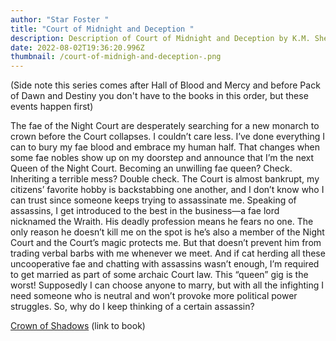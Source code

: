 ```yaml
---
author: "Star Foster "
title: "Court of Midnight and Deception "
description: Description of Court of Midnight and Deception by K.M. Shea
date: 2022-08-02T19:36:20.996Z
thumbnail: /court-of-midnigh-and-deception-.png
---
```

(Side note this series comes after Hall of Blood and Mercy and before Pack of Dawn and Destiny you don't have to the books in this order, but these events happen first)

The fae of the Night Court are desperately searching for a new monarch to crown before the Court collapses. I couldn’t care less. I’ve done everything I can to bury my fae blood and embrace my human half. That changes when some fae nobles show up on my doorstep and announce that I’m the next Queen of the Night Court. Becoming an unwilling fae queen? Check. Inheriting a terrible mess? Double check. The Court is almost bankrupt, my citizens’ favorite hobby is backstabbing one another, and I don’t know who I can trust since someone keeps trying to assassinate me. Speaking of assassins, I get introduced to the best in the business—a fae lord nicknamed the Wraith. His deadly profession means he fears no one. The only reason he doesn’t kill me on the spot is he’s also a member of the Night Court and the Court’s magic protects me. But that doesn’t prevent him from trading verbal barbs with me whenever we meet. And if cat herding all these uncooperative fae and chatting with assassins wasn’t enough, I’m required to get married as part of some archaic Court law. This “queen” gig is the worst! Supposedly I can choose anyone to marry, but with all the infighting I need someone who is neutral and won’t provoke more political power struggles. So, why do I keep thinking of a certain assassin?

[Crown of Shadows](https://www.goodreads.com/book/show/55939386-crown-of-shadows) (link to book)

[](https://www.goodreads.com/author/show/6893644.K_M_Shea)